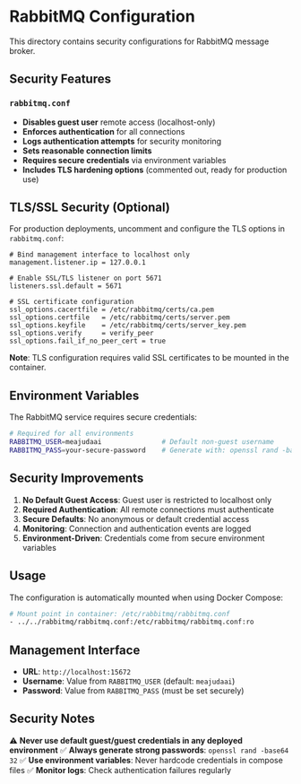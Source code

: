 # RabbitMQ Configuration

This directory contains security configurations for RabbitMQ message broker.

## Security Features

### `rabbitmq.conf`
- **Disables guest user** remote access (localhost-only)
- **Enforces authentication** for all connections
- **Logs authentication attempts** for security monitoring
- **Sets reasonable connection limits**
- **Requires secure credentials** via environment variables
- **Includes TLS hardening options** (commented out, ready for production use)

## TLS/SSL Security (Optional)

For production deployments, uncomment and configure the TLS options in `rabbitmq.conf`:

```properties
# Bind management interface to localhost only
management.listener.ip = 127.0.0.1

# Enable SSL/TLS listener on port 5671
listeners.ssl.default = 5671

# SSL certificate configuration
ssl_options.cacertfile = /etc/rabbitmq/certs/ca.pem
ssl_options.certfile   = /etc/rabbitmq/certs/server.pem
ssl_options.keyfile    = /etc/rabbitmq/certs/server_key.pem
ssl_options.verify     = verify_peer
ssl_options.fail_if_no_peer_cert = true
```

**Note**: TLS configuration requires valid SSL certificates to be mounted in the container.

## Environment Variables

The RabbitMQ service requires secure credentials:

```bash
# Required for all environments
RABBITMQ_USER=meajudaai               # Default non-guest username
RABBITMQ_PASS=your-secure-password    # Generate with: openssl rand -base64 32
```

## Security Improvements

1. **No Default Guest Access**: Guest user is restricted to localhost only
2. **Required Authentication**: All remote connections must authenticate
3. **Secure Defaults**: No anonymous or default credential access
4. **Monitoring**: Connection and authentication events are logged
5. **Environment-Driven**: Credentials come from secure environment variables

## Usage

The configuration is automatically mounted when using Docker Compose:

```bash
# Mount point in container: /etc/rabbitmq/rabbitmq.conf
- ../../rabbitmq/rabbitmq.conf:/etc/rabbitmq/rabbitmq.conf:ro
```

## Management Interface

- **URL**: `http://localhost:15672`
- **Username**: Value from `RABBITMQ_USER` (default: `meajudaai`)
- **Password**: Value from `RABBITMQ_PASS` (must be set securely)

## Security Notes

⚠️ **Never use default guest/guest credentials in any deployed environment**
✅ **Always generate strong passwords**: `openssl rand -base64 32`
✅ **Use environment variables**: Never hardcode credentials in compose files
✅ **Monitor logs**: Check authentication failures regularly
